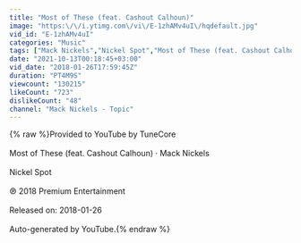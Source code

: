 ```yaml
---
title: "Most of These (feat. Cashout Calhoun)"
image: "https:\/\/i.ytimg.com\/vi\/E-1zhAMv4uI\/hqdefault.jpg"
vid_id: "E-1zhAMv4uI"
categories: "Music"
tags: ["Mack Nickels","Nickel Spot","Most of These (feat. Cashout Calhoun)"]
date: "2021-10-13T00:18:45+03:00"
vid_date: "2018-01-26T17:59:45Z"
duration: "PT4M9S"
viewcount: "130215"
likeCount: "723"
dislikeCount: "48"
channel: "Mack Nickels - Topic"
---
```

{% raw %}Provided to YouTube by TuneCore<br /><br />Most of These (feat. Cashout Calhoun) · Mack Nickels<br /><br />Nickel Spot<br /><br />℗ 2018 Premium Entertainment<br /><br />Released on: 2018-01-26<br /><br />Auto-generated by YouTube.{% endraw %}
